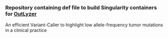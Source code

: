 ### Repository containing def file to build Singularity containers for [OutLyzer](https://github.com/EtieM/outLyzer)

 An efficient Variant-Caller to highlight low allele-frequency tumor mutations in a clinical practice  